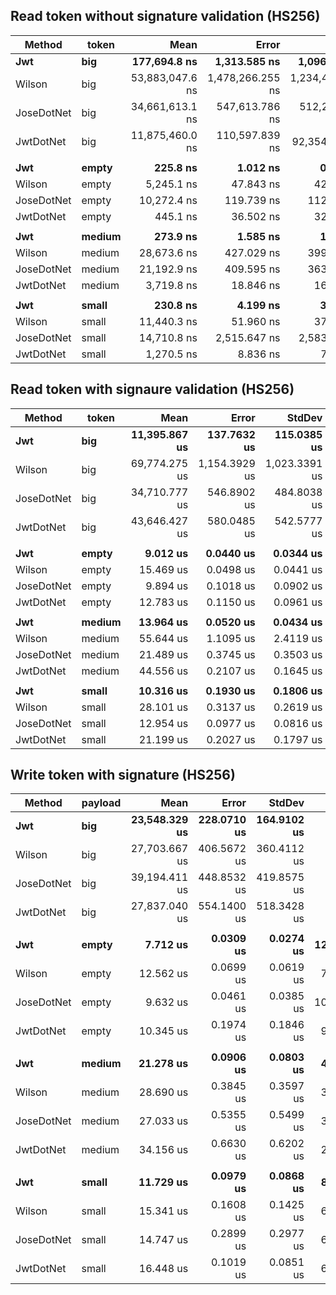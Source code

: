 ## Read token without signature validation (HS256)
|     Method |  token |            Mean |            Error |            StdDev |         Op/s | Scaled | ScaledSD |     Gen 0 |     Gen 1 |     Gen 2 |  Allocated |
|----------- |------- |----------------:|-----------------:|------------------:|-------------:|-------:|---------:|----------:|----------:|----------:|-----------:|
|        **Jwt** |    **big** |    **177,694.8 ns** |     **1,313.585 ns** |     **1,096.9031 ns** |     **5,627.63** |   **1.00** |     **0.00** |         **-** |         **-** |         **-** |      **208 B** |
|     Wilson |    big | 53,883,047.6 ns | 1,478,266.255 ns | 1,234,419.1551 ns |        18.56 | 303.24 |     6.91 | 1312.5000 | 1312.5000 | 1312.5000 | 26569312 B |
| JoseDotNet |    big | 34,661,613.1 ns |   547,613.786 ns |   512,238.2256 ns |        28.85 | 195.07 |     3.01 | 1750.0000 | 1750.0000 | 1750.0000 | 28452760 B |
|  JwtDotNet |    big | 11,875,460.0 ns |   110,597.839 ns |    92,354.1960 ns |        84.21 |  66.83 |     0.64 | 1000.0000 | 1000.0000 | 1000.0000 | 11652232 B |
|            |        |                 |                  |                   |              |        |          |           |           |           |            |
|        **Jwt** |  **empty** |        **225.8 ns** |         **1.012 ns** |         **0.8454 ns** | **4,429,404.89** |   **1.00** |     **0.00** |    **0.0086** |         **-** |         **-** |      **208 B** |
|     Wilson |  empty |      5,245.1 ns |        47.843 ns |        42.4118 ns |   190,655.12 |  23.23 |     0.20 |    0.2823 |         - |         - |     7240 B |
| JoseDotNet |  empty |     10,272.4 ns |       119.739 ns |       112.0036 ns |    97,348.04 |  45.50 |     0.51 |    0.2289 |    0.0153 |         - |     6320 B |
|  JwtDotNet |  empty |        445.1 ns |        36.502 ns |        32.3577 ns | 2,246,638.49 |   1.97 |     0.14 |    0.0186 |         - |         - |      480 B |
|            |        |                 |                  |                   |              |        |          |           |           |           |            |
|        **Jwt** | **medium** |        **273.9 ns** |         **1.585 ns** |         **1.4053 ns** | **3,650,648.26** |   **1.00** |     **0.00** |    **0.0076** |         **-** |         **-** |      **208 B** |
|     Wilson | medium |     28,673.6 ns |       427.029 ns |       399.4428 ns |    34,875.33 | 104.68 |     1.50 |    0.6104 |         - |         - |    15824 B |
| JoseDotNet | medium |     21,192.9 ns |       409.595 ns |       363.0957 ns |    47,185.54 |  77.37 |     1.33 |    0.6409 |    0.0305 |         - |    16392 B |
|  JwtDotNet | medium |      3,719.8 ns |        18.846 ns |        16.7061 ns |   268,831.54 |  13.58 |     0.09 |    0.1450 |         - |         - |     3616 B |
|            |        |                 |                  |                   |              |        |          |           |           |           |            |
|        **Jwt** |  **small** |        **230.8 ns** |         **4.199 ns** |         **3.7220 ns** | **4,333,458.18** |   **1.00** |     **0.00** |    **0.0081** |         **-** |         **-** |      **208 B** |
|     Wilson |  small |     11,440.3 ns |        51.960 ns |        37.5705 ns |    87,410.59 |  49.59 |     0.78 |    0.3510 |         - |         - |     9144 B |
| JoseDotNet |  small |     14,710.8 ns |     2,515.647 ns |     2,583.3840 ns |    67,977.15 |  63.76 |    10.91 |    0.3662 |    0.0305 |         - |     8920 B |
|  JwtDotNet |  small |      1,270.5 ns |         8.836 ns |         7.8329 ns |   787,076.47 |   5.51 |     0.09 |    0.0496 |         - |         - |     1216 B |

## Read token with signaure validation (HS256)
|     Method |  token |          Mean |         Error |        StdDev |       Op/s | Scaled | ScaledSD |     Gen 0 |     Gen 1 |     Gen 2 |   Allocated |
|----------- |------- |--------------:|--------------:|--------------:|-----------:|-------:|---------:|----------:|----------:|----------:|------------:|
|        **Jwt** |    **big** | **11,395.867 us** |   **137.7632 us** |   **115.0385 us** |      **87.75** |   **1.00** |     **0.00** |  **187.5000** |  **187.5000** |  **187.5000** |  **1825.27 KB** |
|     Wilson |    big | 69,774.275 us | 1,154.3929 us | 1,023.3391 us |      14.33 |   6.12 |     0.10 | 2000.0000 | 2000.0000 | 2000.0000 | 35056.75 KB |
| JoseDotNet |    big | 34,710.777 us |   546.8902 us |   484.8038 us |      28.81 |   3.05 |     0.05 | 1687.5000 | 1687.5000 | 1687.5000 | 27785.84 KB |
|  JwtDotNet |    big | 43,646.427 us |   580.0485 us |   542.5777 us |      22.91 |   3.83 |     0.06 | 2062.5000 | 2062.5000 | 2062.5000 | 39150.03 KB |
|            |        |               |               |               |            |        |          |           |           |           |             |
|        **Jwt** |  **empty** |      **9.012 us** |     **0.0440 us** |     **0.0344 us** | **110,965.13** |   **1.00** |     **0.00** |    **0.1831** |    **0.0153** |         **-** |      **4.6 KB** |
|     Wilson |  empty |     15.469 us |     0.0498 us |     0.0441 us |  64,647.43 |   1.72 |     0.01 |    0.3967 |    0.0305 |         - |     9.62 KB |
| JoseDotNet |  empty |      9.894 us |     0.1018 us |     0.0902 us | 101,067.83 |   1.10 |     0.01 |    0.2441 |    0.0153 |         - |     6.11 KB |
|  JwtDotNet |  empty |     12.783 us |     0.1150 us |     0.0961 us |  78,230.10 |   1.42 |     0.01 |    0.3662 |    0.0153 |         - |     8.98 KB |
|            |        |               |               |               |            |        |          |           |           |           |             |
|        **Jwt** | **medium** |     **13.964 us** |     **0.0520 us** |     **0.0434 us** |  **71,613.26** |   **1.00** |     **0.00** |    **0.1831** |    **0.0153** |         **-** |      **4.6 KB** |
|     Wilson | medium |     55.644 us |     1.1095 us |     2.4119 us |  17,971.52 |   3.98 |     0.17 |    1.2207 |         - |         - |    30.34 KB |
| JoseDotNet | medium |     21.489 us |     0.3745 us |     0.3503 us |  46,535.55 |   1.54 |     0.02 |    0.6409 |    0.0305 |         - |    15.95 KB |
|  JwtDotNet | medium |     44.556 us |     0.2107 us |     0.1645 us |  22,443.84 |   3.19 |     0.01 |    1.1597 |         - |         - |    28.81 KB |
|            |        |               |               |               |            |        |          |           |           |           |             |
|        **Jwt** |  **small** |     **10.316 us** |     **0.1930 us** |     **0.1806 us** |  **96,936.62** |   **1.00** |     **0.00** |    **0.1831** |    **0.0153** |         **-** |      **4.6 KB** |
|     Wilson |  small |     28.101 us |     0.3137 us |     0.2619 us |  35,586.21 |   2.72 |     0.05 |    0.6714 |    0.0305 |         - |    16.47 KB |
| JoseDotNet |  small |     12.954 us |     0.0977 us |     0.0816 us |  77,197.01 |   1.26 |     0.02 |    0.3510 |    0.0153 |         - |     8.65 KB |
|  JwtDotNet |  small |     21.199 us |     0.2027 us |     0.1797 us |  47,171.75 |   2.06 |     0.04 |    0.5798 |    0.0305 |         - |    13.64 KB |

## Write token with signature (HS256)
|     Method | payload |          Mean |       Error |      StdDev |       Op/s | Scaled | ScaledSD |     Gen 0 |     Gen 1 |     Gen 2 |   Allocated |
|----------- |-------- |--------------:|------------:|------------:|-----------:|-------:|---------:|----------:|----------:|----------:|------------:|
|        **Jwt** |     **big** | **23,548.329 us** | **228.0710 us** | **164.9102 us** |      **42.47** |   **1.00** |     **0.00** | **1468.7500** | **1468.7500** | **1468.7500** | **17788.25 KB** |
|     Wilson |     big | 27,703.667 us | 406.5672 us | 360.4112 us |      36.10 |   1.18 |     0.02 | 1406.2500 | 1406.2500 | 1406.2500 | 23234.23 KB |
| JoseDotNet |     big | 39,194.411 us | 448.8532 us | 419.8575 us |      25.51 |   1.66 |     0.02 | 2687.5000 | 2687.5000 | 2687.5000 | 37829.93 KB |
|  JwtDotNet |     big | 27,837.040 us | 554.1400 us | 518.3428 us |      35.92 |   1.18 |     0.02 | 1656.2500 | 1656.2500 | 1656.2500 | 23235.18 KB |
|            |         |               |             |             |            |        |          |           |           |           |             |
|        **Jwt** |   **empty** |      **7.712 us** |   **0.0309 us** |   **0.0274 us** | **129,671.61** |   **1.00** |     **0.00** |    **0.1221** |    **0.0153** |         **-** |     **3.05 KB** |
|     Wilson |   empty |     12.562 us |   0.0699 us |   0.0619 us |  79,602.71 |   1.63 |     0.01 |    0.2594 |    0.0153 |         - |     6.54 KB |
| JoseDotNet |   empty |      9.632 us |   0.0461 us |   0.0385 us | 103,816.59 |   1.25 |     0.01 |    0.2594 |    0.0153 |         - |     6.32 KB |
|  JwtDotNet |   empty |     10.345 us |   0.1974 us |   0.1846 us |  96,668.80 |   1.34 |     0.02 |    0.1831 |    0.0153 |         - |     4.67 KB |
|            |         |               |             |             |            |        |          |           |           |           |             |
|        **Jwt** |  **medium** |     **21.278 us** |   **0.0906 us** |   **0.0803 us** |  **46,996.08** |   **1.00** |     **0.00** |    **0.4272** |    **0.0305** |         **-** |    **10.86 KB** |
|     Wilson |  medium |     28.690 us |   0.3845 us |   0.3597 us |  34,855.53 |   1.35 |     0.02 |    0.7324 |    0.0305 |         - |     17.7 KB |
| JoseDotNet |  medium |     27.033 us |   0.5355 us |   0.5499 us |  36,992.46 |   1.27 |     0.03 |    0.9155 |    0.0305 |         - |       22 KB |
|  JwtDotNet |  medium |     34.156 us |   0.6630 us |   0.6202 us |  29,277.27 |   1.61 |     0.03 |    0.7935 |         - |         - |    19.57 KB |
|            |         |               |             |             |            |        |          |           |           |           |             |
|        **Jwt** |   **small** |     **11.729 us** |   **0.0979 us** |   **0.0868 us** |  **85,255.15** |   **1.00** |     **0.00** |    **0.2289** |    **0.0153** |         **-** |     **5.85 KB** |
|     Wilson |   small |     15.341 us |   0.1608 us |   0.1425 us |  65,182.97 |   1.31 |     0.01 |    0.3052 |         - |         - |     8.17 KB |
| JoseDotNet |   small |     14.747 us |   0.2899 us |   0.2977 us |  67,810.39 |   1.26 |     0.03 |    0.3815 |    0.0153 |         - |     9.64 KB |
|  JwtDotNet |   small |     16.448 us |   0.1019 us |   0.0851 us |  60,796.57 |   1.40 |     0.01 |    0.3357 |    0.0305 |         - |     8.45 KB |
